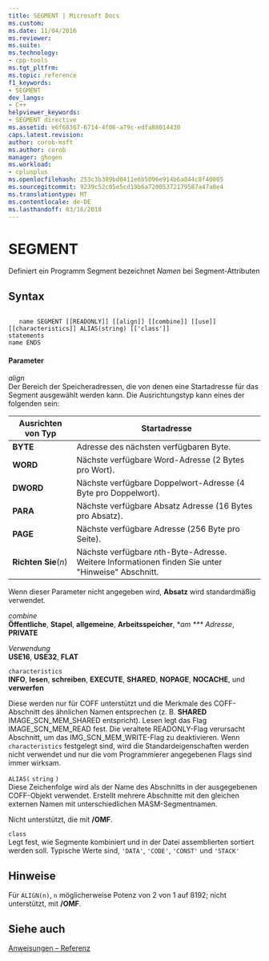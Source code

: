 ```yaml
---
title: SEGMENT | Microsoft Docs
ms.custom: 
ms.date: 11/04/2016
ms.reviewer: 
ms.suite: 
ms.technology:
- cpp-tools
ms.tgt_pltfrm: 
ms.topic: reference
f1_keywords:
- SEGMENT
dev_langs:
- C++
helpviewer_keywords:
- SEGMENT directive
ms.assetid: e6f68367-6714-4f06-a79c-edfa88014430
caps.latest.revision: 
author: corob-msft
ms.author: corob
manager: ghogen
ms.workload:
- cplusplus
ms.openlocfilehash: 253c3b389bd0411e6b5096e914b6a844c8f40805
ms.sourcegitcommit: 9239c52c05e5cd19b6a72005372179587a47a8e4
ms.translationtype: MT
ms.contentlocale: de-DE
ms.lasthandoff: 03/16/2018
---
```

# <a name="segment"></a>SEGMENT
Definiert ein Programm Segment bezeichnet *Namen* bei Segment-Attributen  
  
## <a name="syntax"></a>Syntax  
  
```  
  
   name SEGMENT [[READONLY]] [[align]] [[combine]] [[use]] [[characteristics]] ALIAS(string) [['class']]  
statements  
name ENDS  
```  
  
#### <a name="parameters"></a>Parameter  
 *align*  
 Der Bereich der Speicheradressen, die von denen eine Startadresse für das Segment ausgewählt werden kann. Die Ausrichtungstyp kann eines der folgenden sein:  
  
|Ausrichten von Typ|Startadresse|  
|----------------|----------------------|  
|**BYTE**|Adresse des nächsten verfügbaren Byte.|  
|**WORD**|Nächste verfügbare Word-Adresse (2 Bytes pro Wort).|  
|**DWORD**|Nächste verfügbare Doppelwort-Adresse (4 Byte pro Doppelwort).|  
|**PARA**|Nächste verfügbare Absatz Adresse (16 Bytes pro Absatz).|  
|**PAGE**|Nächste verfügbare Adresse (256 Byte pro Seite).|  
|**Richten Sie**(*n*)|Nächste verfügbare *n*th-Byte-Adresse. Weitere Informationen finden Sie unter "Hinweise" Abschnitt.|  
  
 Wenn dieser Parameter nicht angegeben wird, **Absatz** wird standardmäßig verwendet.  
  
 *combine*  
 **Öffentliche**, **Stapel**, **allgemeine**, **Arbeitsspeicher**, **am *** Adresse*, **PRIVATE**  
  
 *Verwendung*  
 **USE16**, **USE32**, **FLAT**  
  
 `characteristics`  
 **INFO**, **lesen**, **schreiben**, **EXECUTE**, **SHARED**, **NOPAGE**, **NOCACHE**, und **verwerfen**  
  
 Diese werden nur für COFF unterstützt und die Merkmale des COFF-Abschnitt des ähnlichen Namen entsprechen (z. B. **SHARED** IMAGE_SCN_MEM_SHARED entspricht). Lesen legt das Flag IMAGE_SCN_MEM_READ fest. Die veraltete READONLY-Flag verursacht Abschnitt, um das IMG_SCN_MEM_WRITE-Flag zu deaktivieren. Wenn `characteristics` festgelegt sind, wird die Standardeigenschaften werden nicht verwendet und nur die vom Programmierer angegebenen Flags sind immer wirksam.  
  
 `ALIAS(` `string` `)`  
 Diese Zeichenfolge wird als der Name des Abschnitts in der ausgegebenen COFF-Objekt verwendet.  Erstellt mehrere Abschnitte mit den gleichen externen Namen mit unterschiedlichen MASM-Segmentnamen.  
  
 Nicht unterstützt, die mit **/OMF**.  
  
 `class`  
 Legt fest, wie Segmente kombiniert und in der Datei assemblierten sortiert werden soll. Typische Werte sind, `'DATA'`, `'CODE'`, `'CONST'` und `'STACK'`  
  
## <a name="remarks"></a>Hinweise  
 Für `ALIGN(n)`, `n` möglicherweise Potenz von 2 von 1 auf 8192; nicht unterstützt, mit **/OMF**.  
  
## <a name="see-also"></a>Siehe auch  
 [Anweisungen – Referenz](../../assembler/masm/directives-reference.md)